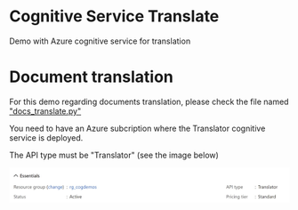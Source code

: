 # Cognitive Service Translate
Demo with Azure cognitive service for translation
  
  # Document translation
  
   For this demo regarding documents translation, please check the file named ["docs_translate.py"](https://github.com/mddiallo/cognitive-service-translate/blob/master/docs_translate.py)
   
   You need to have an Azure subcription where the Translator cognitive service is deployed.
   
   The API type must be "Translator" (see the image below)
   
   <img src="https://github.com/mddiallo/cognitive-service-translate/blob/master/img/cog_type.png" alt="API type"/>
 
